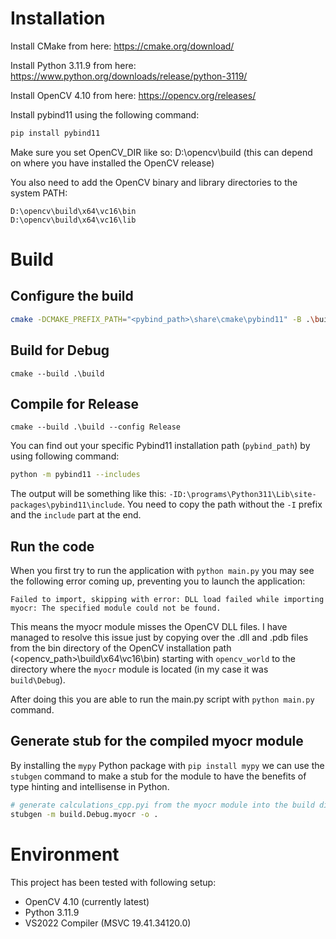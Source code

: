 # Installation

Install CMake from here: https://cmake.org/download/

Install Python 3.11.9 from here: https://www.python.org/downloads/release/python-3119/

Install OpenCV 4.10 from here: https://opencv.org/releases/

Install pybind11 using the following command:

```bash
pip install pybind11
```

Make sure you set OpenCV_DIR like so: D:\opencv\build (this can depend on where you have installed the OpenCV release)

You also need to add the OpenCV binary and library directories to the system PATH:

```
D:\opencv\build\x64\vc16\bin
D:\opencv\build\x64\vc16\lib
```

# Build

## Configure the build

```bash
cmake -DCMAKE_PREFIX_PATH="<pybind_path>\share\cmake\pybind11" -B .\build
```

## Build for Debug

```
cmake --build .\build
```

## Compile for Release

```
cmake --build .\build --config Release
```

You can find out your specific Pybind11 installation path (`pybind_path`) by using following command: 

```bash
python -m pybind11 --includes
```

The output will be something like this: `-ID:\programs\Python311\Lib\site-packages\pybind11\include`.
You need to copy the path without the `-I` prefix and the `include` part at the end.

## Run the code

When you first try to run the application with `python main.py` you may see the following error coming up, preventing you to launch the application:

```
Failed to import, skipping with error: DLL load failed while importing myocr: The specified module could not be found.
```

This means the myocr module misses the OpenCV DLL files. I have managed to resolve this issue just by copying over the .dll and .pdb files from the bin directory of the OpenCV installation path (<opencv_path>\build\x64\vc16\bin) starting with `opencv_world` to the directory where the `myocr` module is located (in my case it was `build\Debug`).

After doing this you are able to run the main.py script with `python main.py` command.

## Generate stub for the compiled myocr module

By installing the `mypy` Python package with `pip install mypy` we can use the `stubgen` command to make a stub for the module to have the benefits of type hinting and intellisense in Python.

```bash
# generate calculations_cpp.pyi from the myocr module into the build directory
stubgen -m build.Debug.myocr -o .
```

# Environment

This project has been tested with following setup:

- OpenCV 4.10 (currently latest)
- Python 3.11.9
- VS2022 Compiler (MSVC 19.41.34120.0)

